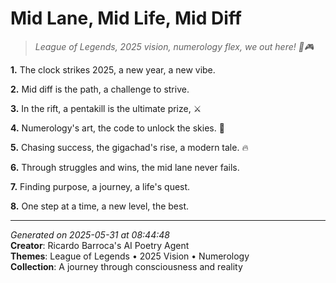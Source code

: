 # Mid Lane, Mid Life, Mid Diff

> *League of Legends, 2025 vision, numerology flex, we out here! 🔢🎮*

**1.** The clock strikes 2025, a new year, a new vibe.


**2.** Mid diff is the path, a challenge to strive.


**3.** In the rift, a pentakill is the ultimate prize, ⚔️


**4.** Numerology's art, the code to unlock the skies. 🔢


**5.** Chasing success, the gigachad's rise, a modern tale. 🔥


**6.** Through struggles and wins, the mid lane never fails.


**7.** Finding purpose, a journey, a life's quest.


**8.** One step at a time, a new level, the best.



---

*Generated on 2025-05-31 at 08:44:48*  
**Creator**: Ricardo Barroca's AI Poetry Agent  
**Themes**: League of Legends • 2025 Vision • Numerology  
**Collection**: A journey through consciousness and reality